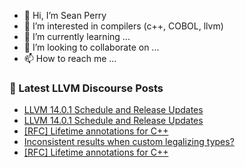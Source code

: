 - 👋 Hi, I’m Sean Perry
- 👀 I’m interested in compilers (c++, COBOL, llvm)
- 🌱 I’m currently learning ...
- 💞️ I’m looking to collaborate on ...
- 📫 How to reach me ...

<!---
s66perry/s66perry is a ✨ special ✨ repository because its `README.md` (this file) appears on your GitHub profile.
You can click the Preview link to take a look at your changes.
--->
### 📕 Latest LLVM Discourse Posts

<!-- DISCOURSE-LLVM:START -->
- [LLVM 14.0.1 Schedule and Release Updates](https://discourse.llvm.org/t/llvm-14-0-1-schedule-and-release-updates/61227#post_16)
- [LLVM 14.0.1 Schedule and Release Updates](https://discourse.llvm.org/t/llvm-14-0-1-schedule-and-release-updates/61227#post_15)
- [[RFC] Lifetime annotations for C++](https://discourse.llvm.org/t/rfc-lifetime-annotations-for-c/61377#post_8)
- [Inconsistent results when custom legalizing types?](https://discourse.llvm.org/t/inconsistent-results-when-custom-legalizing-types/61428#post_1)
- [[RFC] Lifetime annotations for C++](https://discourse.llvm.org/t/rfc-lifetime-annotations-for-c/61377#post_7)
<!-- DISCOURSE-LLVM:END -->
